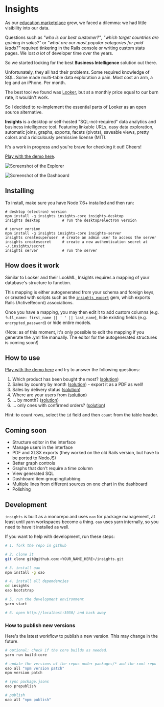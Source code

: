 # Insights

As our [education marketplace](https://www.apprentus.com) grew, we faced a dilemma: we had little visibility into our data.

Questions such as *"who is our best customer?"*, *"which target countries are gaining in sales?"* or *"what are our most popular categories for paid leads?"* required tinkering in the Rails console or writing custom stats pages. We lost *a lot* of developer time over the years.

So we started looking for the best **Business Intelligence** solution out there.

Unfortunately, they all had their problems. Some required knowledge of SQL. Some made multi-table data exploration a pain. Most cost an arm, a leg and an iPhone. Per month.

The best tool we found was [Looker](https://looker.com/), but at a monthly price equal to our burn rate, it wouldn't work.

So I decided to re-implement the essential parts of Looker as an open source alternative.

**Insights** is a desktop or self-hosted "SQL-not-required" data analytics and business intelligence tool. Featuring linkable URLs, easy data exploration, automatic joins, graphs, exports, facets (pivots), saveable views, pretty colors and a ridiculously permissive license (MIT).

It's a work in progress and you're brave for checking it out! Cheers!

[Play with the demo here](http://insights-demo.mariusandra.com/).

![Screenshot of the Explorer](https://github.com/mariusandra/insights/raw/old-rails-version/doc/screenshot-views.png)

![Screenshot of the Dashboard](https://github.com/mariusandra/insights/raw/old-rails-version/doc/screenshot-dashboard.png)

## Installing

To install, make sure you have Node 7.6+ installed and then run:

```
# desktop (electron) version
npm install -g insights insights-core insights-desktop
insights desktop          # run the desktop/electron version

# server version
npm install -g insights insights-core insights-server
insights createsuperuser  # create an admin user to access the server
insights createsecret     # create a new authentication secret at ~/.insights/secret
insights server           # run the server
```

## How does it work

Similar to Looker and their LookML, Insights requires a mapping of your database's structure to function.

This mapping is either autogenerated from your schema and foreign keys, or created with scripts such as the [`insights_export`](https://github.com/mariusandra/insights_export) gem, which exports Rails (ActiveRecord) associations.

Once you have a mapping, you may then edit it to add custom columns (e.g. `full_name: first_name || ' ' || last_name`), hide existing fields (e.g. `encrypted_password`) or hide entire models.

(Note: as of this moment, it's only possible to edit the mapping if you generate the .yml file manually. The editor for the autogenerated structures is coming soon!)

## How to use

[Play with the demo here](http://insights-demo.mariusandra.com/) and try to answer the following questions:

1. Which product has been bought the most? ([solution](http://insights-demo.mariusandra.com/explorer?columns=Product.title%2CProduct.order_lines.total_price_in_eur%21%21sum%2CProduct.order_lines.id%21%21count%2CProduct.order_lines.quantity%21%21avg&facetsColumn=&facetsCount=6&graphCumulative=false&graphTimeFilter=last-60&percentages=false&redirect_path=explorer&sort=-Product.order_lines.total_price_in_eur%21%21sum&treeState=Product%2CProduct.order_lines))
2. Sales by country by month ([solution](http://insights-demo.mariusandra.com/explorer?columns=Order.total_price_in_eur!!sum%2COrder.user.country.name%2COrder.confirmed_at!month&sort=-Order.confirmed_at!day&treeState=Order%2COrder.user%2COrder.user.country&graphTimeFilter=last-365&facetsColumn=Order.user.country.name&facetsCount=6&graphCumulative=false&percentages=false&filter%5B0%5D=Order.confirmed%3Dequals%3Atrue)) - export it as a PDF as well!
3. Sales by delivery status ([solution](http://insights-demo.mariusandra.com/explorer?columns=Order.total_price_in_eur!!sum%2COrder.user.country.name%2COrder.status%2COrder.created_at!month&sort=-Order.created_at!day&treeState=Order%2COrder.user%2COrder.user.country&graphTimeFilter=last-365&facetsColumn=Order.status&facetsCount=6&graphCumulative=false&percentages=false))
4. Where are your users from ([solution](http://insights-demo.mariusandra.com/explorer?columns=User.country.name%2CUser.id!!count&sort=-User.id!!count&treeState=User%2CUser.country&graphTimeFilter=last-365&facetsColumn=User.country.name&facetsCount=6&graphCumulative=false&percentages=false))
5. ... by month? ([solution](http://insights-demo.mariusandra.com/explorer?columns=User.country.name%2CUser.id!!count%2CUser.created_at!month&sort=-User.created_at!day&treeState=User%2CUser.country&graphTimeFilter=last-365&facetsColumn=User.country.name&facetsCount=6&graphCumulative=false&percentages=false))
6. ... only ones with confirmed orders? ([solution](http://insights-demo.mariusandra.com/explorer?columns=User.country.name%2CUser.id!!count%2CUser.created_at!month%2CUser.orders.confirmed&sort=-User.created_at!day&treeState=User%2CUser.country%2CUser.orders&graphTimeFilter=last-365&facetsColumn=User.country.name&facetsCount=6&graphCumulative=false&percentages=false&filter%5B0%5D=User.orders.confirmed%3Dequals%3Atrue))

Hint: to count rows, select the `id` field and then `count` from the table header.

## Coming soon

* Structure editor in the interface
* Manage users in the interface
* PDF and XLSX exports (they worked on the old Rails version, but have to be ported to NodeJS)
* Better graph controls
* Graphs that don't require a time column
* View generated SQL
* Dashboard item grouping/tabbing
* Multiple lines from different sources on one chart in the dashboard
* Polishing


## Development

`insights` is built as a monorepo and uses `oao` for package management, at least until yarn workspaces become a thing. `oao` uses yarn internally, so you need to have it installed as well.

If you want to help with development, run these steps:

```sh
# 1. fork the repo in github

# 2. clone it
git clone git@github.com:<YOUR_NAME_HERE>/insights.git

# 3. install oao
npm install -g oao

# 4. install all dependencies
cd insights
oao bootstrap

# 5. run the development environment
yarn start

# 6. open http://localhost:3030/ and hack away
```

### How to publish new versions

Here's the latest workflow to publish a new version. This may change in the future.

```sh
# optional: check if the core builds as needed.
yarn run build:core

# update the versions of the repos under packages/* and the root repo
oao all "npm version patch"
npm version patch

# sync package.jsons
oao prepublish

# publish
oao all "npm publish"
```
